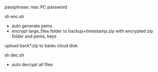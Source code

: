 passphrase: mac PC password

sh enc.sh
- auto generate pems
- encrypt large_files folder to backup+timestamp.zip with encrypted zip folder and pems, keys

upload back*.zip to baidu cloud disk

sh dec.sh
- auto decrypt all files



